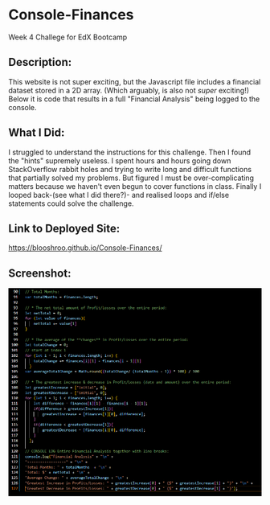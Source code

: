 # Console-Finances
Week 4 Challege for EdX Bootcamp

## Description:

This website is not super exciting, but the Javascript file includes a financial dataset stored in a 2D array. (Which arguably, is also not *super* exciting!) Below it is code that results in a full "Financial Analysis" being logged to the console.

## What I Did:

I struggled to understand the instructions for this challenge. Then I found the "hints" supremely useless. I spent hours and hours going down StackOverflow rabbit holes and trying to write long and difficult functions that partially solved my problems. But figured I must be over-complicating matters because we haven't even begun to cover functions in class. Finally I looped back-(see what I did there?)- and realised loops and if/else statements could solve the challenge. 

## Link to Deployed Site:

https://blooshroo.github.io/Console-Finances/

## Screenshot:

![screenshot of text editor Javascript code](/screenshot.png)

